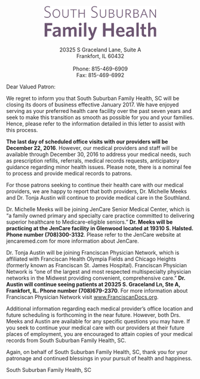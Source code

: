 ---
---
<center>
<img src="ssfh-logo.png" width="300">
</center>

<p style="text-align: center;">
20325 S Graceland Lane, Suite A<br/>
Frankfort, IL 60432<br/>
&nbsp;<br/>
Phone: 815-469-6909<br/>
Fax: 815-469-6992<br/>
</p>

Dear Valued Patron:

We regret to inform you that South Suburban Family Health, SC will be closing its doors of business effective January 2017. We have enjoyed serving as your preferred health care facility over the past seven years and seek to make this transition as smooth as possible for you and your families. Hence, please refer to the information detailed in this letter to assist with this process.

<b>The last day of scheduled office visits with our providers will be December 22, 2016</b>. However, our medical providers and staff will be available through December 30, 2016 to address your medical needs, such as prescription refills, referrals, medical records requests, anticipatory guidance regarding minor health issues. Please note, there is a nominal fee to process and provide medical records to patrons.

For those patrons seeking to continue their health care with our medical providers, we are happy to report that both providers, Dr. Michelle Meeks and Dr. Tonja Austin will continue to provide medical care in the Southland.

Dr. Michelle Meeks will be joining JenCare Senior Medical Center, which is “a family owned primary and specialty care practice committed to delivering superior healthcare to Medicare-eligible seniors.” <b>Dr. Meeks will be practicing at the JenCare facility in Glenwood located at 19310 S. Halsted. Phone number (708)300-3132</b>. Please refer to the JenCare website at jencaremed.com for more information about JenCare.

Dr. Tonja Austin will be joining Franciscan Physician Network, which is affiliated with Franciscan Health Olympia Fields and Chicago Heights (formerly known as Franciscan St. James Hospital). Franciscan Physician Network is “one of the largest and most respected multispecialty physician networks in the Midwest providing convenient, comprehensive care.” <b>Dr. Austin will continue seeing patients at 20325 S. Graceland Ln, Ste A, Frankfort, IL. Phone number (708)679-2370</b>. For more information about Franciscan Physician Network visit www.FranciscanDocs.org.

Additional information regarding each medical provider’s office location and future scheduling is forthcoming in the near future. However, both Drs. Meeks and Austin are available for any specific questions you may have. If you seek to continue your medical care with our providers at their future places of employment, you are encouraged to attain copies of your medical records from South Suburban Family Health, SC.

Again, on behalf of South Suburban Family Health, SC, thank you for your patronage and continued blessings in your pursuit of health and happiness.

South Suburban Family Health, SC
